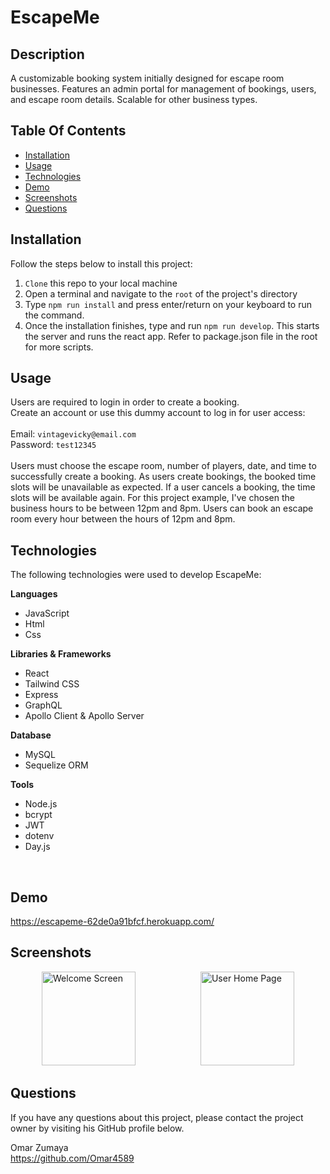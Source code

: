 # EscapeMe

## Description

A customizable booking system initially designed for escape room businesses. Features an admin portal for management of bookings, users, and escape room details. Scalable for other business types.

## Table Of Contents

- [Installation](#installation)
- [Usage](#usage)
- [Technologies](#technologies)
- [Demo](#Demo)
- [Screenshots](#Screenshots)
- [Questions](#questions)
  <br>

## Installation <a id="installation"></a>

Follow the steps below to install this project:

1.  `Clone` this repo to your local machine
2.  Open a terminal and navigate to the `root` of the project's directory
3.  Type `npm run install` and press enter/return on your keyboard to run the command.
4.  Once the installation finishes, type and run `npm run develop`. This starts the server and runs the react app. Refer to package.json file in the root for more scripts.

## Usage <a id="usage"></a>

Users are required to login in order to create a booking.<br>
Create an account or use this dummy account to log in for user access:
<br><br>
Email: `vintagevicky@email.com`<br>
Password: `test12345`
<br><br>
Users must choose the escape room, number of players, date, and time to successfully create a booking.
As users create bookings, the booked time slots will be unavailable as expected. If a user cancels a booking, the time slots will be available again.
For this project example, I've chosen the business hours to be between 12pm and 8pm. Users can book an escape room every hour between the hours of 12pm and 8pm.

## Technologies <a id="technologies"></a>

The following technologies were used to develop EscapeMe:
<br>

<strong>Languages</strong>

- JavaScript
- Html
- Css

<strong>Libraries & Frameworks</strong>

- React
- Tailwind CSS
- Express
- GraphQL
- Apollo Client & Apollo Server

<strong>Database</strong>

- MySQL
- Sequelize ORM

<strong>Tools</strong>

- Node.js
- bcrypt
- JWT
- dotenv
- Day.js

<br>

## Demo <a id="Demo"></a>

https://escapeme-62de0a91bfcf.herokuapp.com/
<br>

## Screenshots <a id="Screenshots"></a>

<img src="" alt="Welcome Screen" width="150" hspace="50" /> <img src="" alt="User Home Page" width="150" hspace="50"/>

## Questions <a id="questions"></a>

If you have any questions about this project, please contact the project owner by visiting his GitHub profile below.
<br>

Omar Zumaya <br>
https://github.com/Omar4589
<br>
